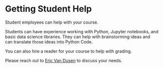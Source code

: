 # Getting Student Help

Student employees can help with your course. 

Students can have experience working with Python, Jupyter notebooks, and basic data science libraries. They can help with brainstorming ideas and can translate those ideas into Python Code.

You can also hire a reader for your course to help with grading. 

Please reach out to [Eric Van Dusen](mailto:ericvd@berkeley.edu) to discuss your needs.

<!-- 


There are three main roles through which students can assist with your courses. You may choose to work with students in all, none, or some of the roles. A brief description of each of the student roles is below.

If you are teaching a new connector and want some additional help developing the initial content, please contact Gunjan Baid or post on [Piazza](https://http://piazza.com/berkeley/other/cs97).

### Student Developers

For new connectors, modules, or DECs, CDSS can match you with student developers who can help create materials. These students have experience working with Python, Jupyter notebooks, and basic data science libaries. They can help with brainstorming ideas and translating them into Python code. In the past, student developers have worked with instructors over the summer or in the early weeks of the semester. The time commitments for this role will vary based on student availability and instructor need.

### Connector Assistants

CDSS will match you with one or more undergraduate connector assistants \(CAs\) who can help you throughout the semester. CAs can help with a variety of tasks such as answering questions during lab, proofreading notebooks, maintaining the course website, developing course materials, etc. The specific tasks a CA takes on can vary based on the needs of the instructor and the CA's interests. **But CAs cannot do any grading**.

All CAs are enrolled in a two unit decal course, _Teaching Data Science - Connectors_. This decal will provide them with the training needed to assist with the connectors. The decal consists of 90 hours of work for the semester, 39 hours of which will be spent on training and outside work for the decal course. The remaining 51 hours will be spent on any work related to the connector. Here is how we have broken down these 51 hours:

* 9 hours of meetings with the connector instructor
* 15 weeks x 2 hours weekly = 30 hours of connector course labs
* 15 weeks x 1 hour weekly = 15 hours of office hours or lab prep

Our **default policy** is that CDSS staff will recruit and assign 1 Connector Assistant per 30 seats in the connector. _Instructors are free to decline the help._

The **default tasks** of the CA will be to attend class and hold 1 office hour per week. _Instructors are fully encouraged to work out alternative arrangements with their CAs that fit their needs better._

### Graders/Readers

Grading _**cannot be**_ a responsibility of student developers or connector associates. If you would like a paid student grader/reader, please discuss this with [Eric Van Dusen](mailto:ericvd@berkeley.edu).

-->